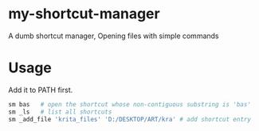 # my-shortcut-manager

A dumb shortcut manager, Opening files with simple commands

# Usage

Add it to PATH first.

```sh
sm bas   # open the shortcut whose non-contiguous substring is 'bas'
sm _ls   # list all shortcuts
sm _add_file 'krita_files' 'D:/DESKTOP/ART/kra' # add shortcut entry
```